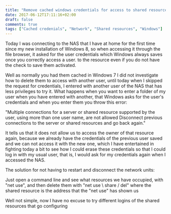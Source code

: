 ```yaml
---
title: "Remove cached windows credentials for access to shared resources"
date: 2017-06-12T17:11:16+02:00
draft: false
comments: true
tags: ["Cached credenials", "Network", "Shared resources", "Windows"]
---
```


Today I was connecting to the NAS that I have at home for the first time since my new installation of Windows 8, so when accessing it through the file browser, it asked for the user credentials which Windows always saves once you correctly access a user. to the resource even if you do not have the check to save them activated.

Well as normally you had them cached in Windows 7 I did not investigate how to delete them to access with another user, until today when I skipped the request for credentials, I entered with another user of the NAS that has less privileges to try it. What happens when you want to enter a folder of my user when you have entered with another, that Windows asks for the user's credentials and when you enter them you throw this error:

"Multiple connections for a server or shared resource supported by the user, using more than one user name, are not allowed Disconnect previous connections to the server or shared resources and go back again."

It tells us that it does not allow us to access the owner of that resource again, because we already have the credentials of the previous user saved and we can not access it with the new one, which I have entertained in fighting today a bit to see how I could erase these credentials so that I could log in with my usual user, that is, I would ask for my credentials again when I accessed the NAS.

The solution for not having to restart and disconnect the network units:

Just open a command line and see what resources we have occupied, with "net use", and then delete them with "net use \ share / del" where the shared resource is the address that the "net use" has shown us

Well not simple, now I have no excuse to try different logins of the shared resources that go configuring

